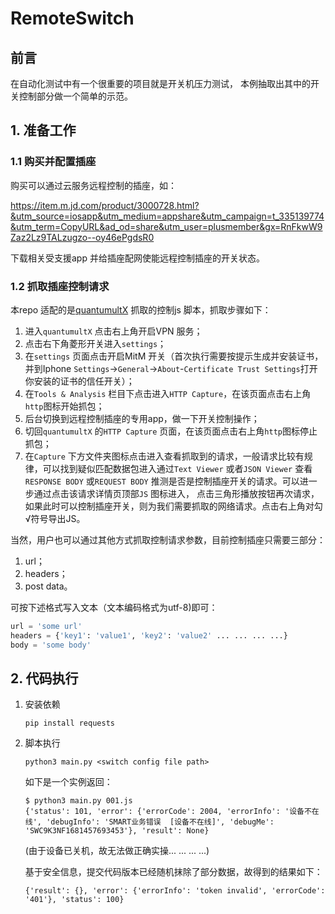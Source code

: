 # RemoteSwitch

## 前言

在自动化测试中有一个很重要的项目就是开关机压力测试， 本例抽取出其中的开关控制部分做一个简单的示范。

## 1. 准备工作

### 1.1 购买并配置插座

购买可以通过云服务远程控制的插座，如：

https://item.m.jd.com/product/3000728.html?&utm_source=iosapp&utm_medium=appshare&utm_campaign=t_335139774&utm_term=CopyURL&ad_od=share&utm_user=plusmember&gx=RnFkwW9Zaz2Lz9TALzugzo--oy46ePgdsR0

下载相关受支援app 并给插座配网使能远程控制插座的开关状态。

### 1.2 抓取插座控制请求

本repo 适配的是[quantumultX](https://apps.apple.com/us/app/quantumult-x/id1443988620) 抓取的控制js 脚本，抓取步骤如下：

1. 进入`quantumultX` 点击右上角开启VPN 服务；
2. 点击右下角菱形开关进入`settings`；
3. 在`settings` 页面点击开启MitM 开关（首次执行需要按提示生成并安装证书，并到Iphone `Settings`->`General`->`About`-`Certificate Trust Settings`打开你安装的证书的信任开关）；
4. 在`Tools & Analysis` 栏目下点击进入`HTTP Capture`，在该页面点击右上角`http`图标开始抓包；
5. 后台切换到远程控制插座的专用app，做一下开关控制操作；
6. 切回`quantumultX` 的`HTTP Capture` 页面，在该页面点击右上角`http`图标停止抓包；
7. 在`Capture` 下方文件夹图标点击进入查看抓取到的请求，一般请求比较有规律，可以找到疑似匹配数据包进入通过`Text Viewer` 或者`JSON Viewer` 查看`RESPONSE BODY` 或`REQUEST BODY` 推测是否是控制插座开关的请求。可以进一步通过点击该请求详情页顶部`JS` 图标进入， 点击三角形播放按钮再次请求，如果此时可以控制插座开关，则为我们需要抓取的网络请求。点击右上角对勾√符号导出JS。

当然，用户也可以通过其他方式抓取控制请求参数，目前控制插座只需要三部分：

1. url；
2. headers；
3. post data。

可按下述格式写入文本（文本编码格式为utf-8)即可：

```python
url = 'some url'
headers = {'key1': 'value1', 'key2': 'value2' ... ... ... ...}
body = 'some body'
```

## 2. 代码执行

1. 安装依赖

   ```shell
   pip install requests
   ```

2. 脚本执行

   ```shell
   python3 main.py <switch config file path>
   ```

   如下是一个实例返回：

   ```shell
   $ python3 main.py 001.js
   {'status': 101, 'error': {'errorCode': 2004, 'errorInfo': '设备不在线', 'debugInfo': 'SMART业务错误  [设备不在线]', 'debugMe': 'SWC9K3NF1681457693453'}, 'result': None}
   ```

   (由于设备已关机，故无法做正确实操... ... ... ...)

   基于安全信息，提交代码版本已经随机抹除了部分数据，故得到的结果如下：

   ```shell
   {'result': {}, 'error': {'errorInfo': 'token invalid', 'errorCode': '401'}, 'status': 100}
   ```



